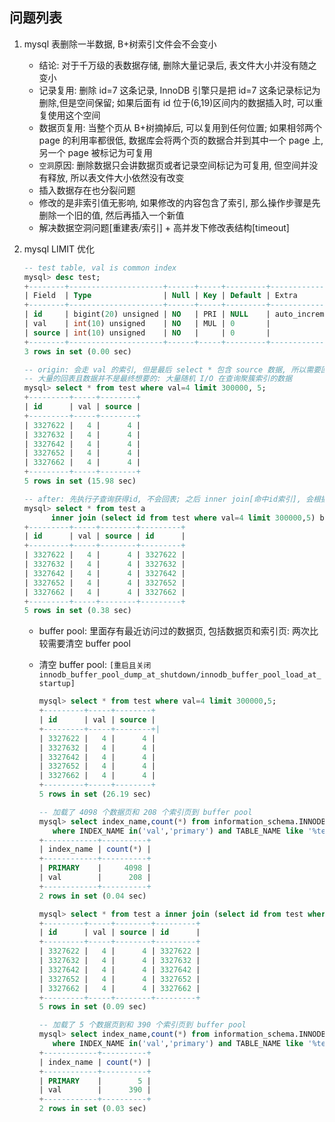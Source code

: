 ## 问题列表

1. mysql 表删除一半数据, B+树索引文件会不会变小

   - 结论: 对于千万级的表数据存储, 删除大量记录后, 表文件大小并没有随之变小
   - 记录复用: 删除 id=7 这条记录, InnoDB 引擎只是把 id=7 这条记录标记为删除,但是空间保留; 如果后面有 id 位于(6,19)区间内的数据插入时, 可以重复使用这个空间
   - 数据页复用: 当整个页从 B+树摘掉后, 可以复用到任何位置; 如果相邻两个 page 的利用率都很低, 数据库会将两个页的数据合并到其中一个 page 上, 另一个 page 被标记为可复用
   - `空洞`原因: 删除数据只会讲数据页或者记录空间标记为可复用, 但空间并没有释放, 所以表文件大小依然没有改变
   - 插入数据存在也分裂问题
   - 修改的是非索引值无影响, 如果修改的内容包含了索引, 那么操作步骤是先删除一个旧的值, 然后再插入一个新值
   - 解决数据空洞问题[重建表/索引] + 高并发下修改表结构[timeout]

2. mysql LIMIT 优化

   ```sql
   -- test table, val is common index
   mysql> desc test;
   +--------+---------------------+------+-----+---------+----------------+
   | Field  | Type                | Null | Key | Default | Extra          |
   +--------+---------------------+------+-----+---------+----------------+
   | id     | bigint(20) unsigned | NO   | PRI | NULL    | auto_increment |
   | val    | int(10) unsigned    | NO   | MUL | 0       |                |
   | source | int(10) unsigned    | NO   |     | 0       |                |
   +--------+---------------------+------+-----+---------+----------------+
   3 rows in set (0.00 sec)

   -- origin: 会走 val 的索引, 但是最后 select * 包含 source 数据, 所以需要回表, 且要回表 300000 次
   -- 大量的回表且数据并不是最终想要的: 大量随机 I/O 在查询聚簇索引的数据
   mysql> select * from test where val=4 limit 300000, 5;
   +---------+-----+--------+
   | id      | val | source |
   +---------+-----+--------+
   | 3327622 |   4 |      4 |
   | 3327632 |   4 |      4 |
   | 3327642 |   4 |      4 |
   | 3327652 |   4 |      4 |
   | 3327662 |   4 |      4 |
   +---------+-----+--------+
   5 rows in set (15.98 sec)

   -- after: 先执行子查询获得id, 不会回表; 之后 inner join[命中id索引], 会根据索引过滤之后再 join; 之后 select * 会回表[5次]
   mysql> select * from test a
         inner join (select id from test where val=4 limit 300000,5) b on a.id=b.id;
   +---------+-----+--------+---------+
   | id      | val | source | id      |
   +---------+-----+--------+---------+
   | 3327622 |   4 |      4 | 3327622 |
   | 3327632 |   4 |      4 | 3327632 |
   | 3327642 |   4 |      4 | 3327642 |
   | 3327652 |   4 |      4 | 3327652 |
   | 3327662 |   4 |      4 | 3327662 |
   +---------+-----+--------+---------+
   5 rows in set (0.38 sec)
   ```

   - buffer pool: 里面存有最近访问过的数据页, 包括数据页和索引页: 两次比较需要清空 buffer pool
   - 清空 buffer pool: `[重启且关闭 innodb_buffer_pool_dump_at_shutdown/innodb_buffer_pool_load_at_startup]`

     ```sql
     mysql> select * from test where val=4 limit 300000,5;
     +---------+-----+--------+
     | id      | val | source |
     +---------+-----+--------+|
     | 3327622 |   4 |      4 |
     | 3327632 |   4 |      4 |
     | 3327642 |   4 |      4 |
     | 3327652 |   4 |      4 |
     | 3327662 |   4 |      4 |
     +---------+-----+--------+
     5 rows in set (26.19 sec)

     -- 加载了 4098 个数据页和 208 个索引页到 buffer pool
     mysql> select index_name,count(*) from information_schema.INNODB_BUFFER_PAGE
        where INDEX_NAME in('val','primary') and TABLE_NAME like '%test%' group by index_name;
     +------------+----------+
     | index_name | count(*) |
     +------------+----------+
     | PRIMARY    |     4098 |
     | val        |      208 |
     +------------+----------+
     2 rows in set (0.04 sec)

     mysql> select * from test a inner join (select id from test where val=4 limit 300000, 5) b on a.id=b.id;
     +---------+-----+--------+---------+
     | id      | val | source | id      |
     +---------+-----+--------+---------+
     | 3327622 |   4 |      4 | 3327622 |
     | 3327632 |   4 |      4 | 3327632 |
     | 3327642 |   4 |      4 | 3327642 |
     | 3327652 |   4 |      4 | 3327652 |
     | 3327662 |   4 |      4 | 3327662 |
     +---------+-----+--------+---------+
     5 rows in set (0.09 sec)

     -- 加载了 5 个数据页到和 390 个索引页到 buffer pool
     mysql> select index_name,count(*) from information_schema.INNODB_BUFFER_PAGE
        where INDEX_NAME in('val','primary') and TABLE_NAME like '%test%' group by index_name;
     +------------+----------+
     | index_name | count(*) |
     +------------+----------+
     | PRIMARY    |        5 |
     | val        |      390 |
     +------------+----------+
     2 rows in set (0.03 sec)
     ```
